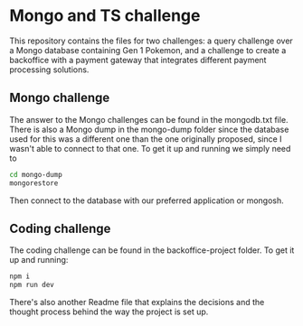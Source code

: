 # Mongo and TS challenge

This repository contains the files for two challenges: a query challenge over a Mongo database containing Gen 1 Pokemon, and a challenge to create a backoffice with a payment gateway that integrates different payment processing solutions.


## Mongo challenge
The answer to the Mongo challenges can be found in the mongodb.txt file. There is also a Mongo dump in the mongo-dump folder since the database used for this was a different one than the one originally proposed, since I wasn't able to connect to that one.
To get it up and running we simply need to 
```bash
cd mongo-dump
mongorestore
```
Then connect to the database with our preferred application or mongosh.

## Coding challenge
The coding challenge can be found in the backoffice-project folder. To get it up and running:
```bash
npm i
npm run dev
```
There's also another Readme file that explains the decisions and the thought process behind the way the project is set up. 
